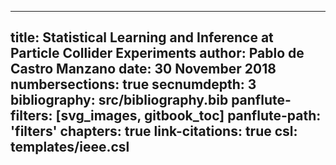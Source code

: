 
---
title: Statistical Learning and Inference at Particle Collider Experiments
author: Pablo de Castro Manzano
date: 30 November 2018
numbersections: true
secnumdepth: 3
bibliography: src/bibliography.bib
panflute-filters: [svg_images, gitbook_toc]
panflute-path: 'filters'
chapters: true
link-citations: true
csl: templates/ieee.csl
---
